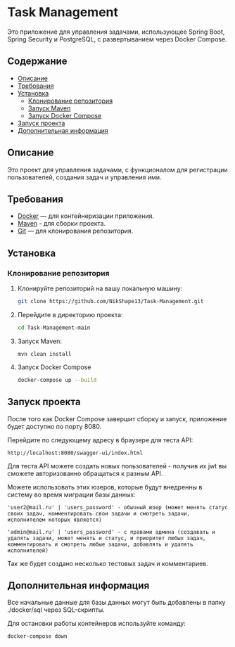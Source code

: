 # Task Management

Это приложение для управления задачами, использующее Spring Boot, Spring Security и PostgreSQL, с развертыванием через Docker Compose.

## Содержание

- [Описание](#Описание)
- [Требования](#Требования)
- [Установка](#Установка)
  - [Клонирование репозитория](#Клонирование-репозитория)
  - [Запуск Maven](#Запуск-Maven)
  - [Запуск Docker Compose](#Запуск-Docker-Compose)
- [Запуск проекта](#Запуск-проекта)
- [Дополнительная информация](#Дополнительная-информация)

## Описание

Это проект для управления задачами, с функционалом для регистрации пользователей, создания задач и управления ими.

## Требования

- [Docker](https://www.docker.com/get-started) — для контейнеризации приложения.
- [Maven](https://maven.apache.org/) - для сборки проекта.
- [Git](https://git-scm.com/) — для клонирования репозитория.

## Установка

### Клонирование репозитория

1. Клонируйте репозиторий на вашу локальную машину:

   ```bash
   git clone https://github.com/NikShape13/Task-Management.git
   
2. Перейдите в директорию проекта:
    ```bash
   cd Task-Management-main
3. Запуск Maven:
   
       mvn clean install
    
4. Запуск Docker Compose
    ```bash
   docker-compose up --build
    
## Запуск проекта 
После того как Docker Compose завершит сборку и запуск, приложение будет доступно по порту 8080.

Перейдите по следующему адресу в браузере для теста API:
    
    http://localhost:8080/swagger-ui/index.html

Для теста API можете создать новых пользователей - получив их jwt вы сможете авторизованно обращаться к разным API.

Можете использовать этих юзеров, которые будут внедренны в систему во время миграции базы данных:

    'user2@mail.ru' | 'users_password' - обычный юзер (может менять статус своих задач, комментировать свои задачи и смотреть задачи, исполнителем которых является) 

    'admin@mail.ru' | 'users_password' - с правами админа (создавать и удалять задачи, может менять и статус, и приоритет любых задач, комментировать и смотреть любые задачи, добавлять и удалять исполнителей)

Так же будет создано несколько тестовых задач и комментариев.

## Дополнительная информация
Все начальные данные для базы данных могут быть добавлены в папку ./docker/sql через SQL-скрипты.

Для остановки работы контейнеров используйте команду:

    docker-compose down
    
    

